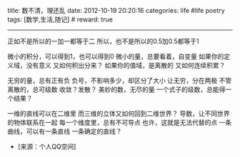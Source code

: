 title: 数不清，理还乱
date: 2012-10-19 20:20:16
categories: life #life poetry
tags: [数学,生活,随记]  # <!--more-->
reward: true

---

正如不是所以的一加一都等于二
所以，也不是所以的0.5加0.5都等于1

<!--more-->

微小的积分，可以得到1，也可以得到0
微小的量，总要看着，自变量
如果你的定义域，没有意义
又如何积出分来？
如果你的值域，是离散的
又如何连续积累？

无穷的量，总有正有负
负号，不影响多少，却区分了大小
让无穷，分在两极
不管离散的，总可级数
收敛？发散？
美妙的数，无尽的量
一个式子的级数，总能得一个结果？

一维的直线可以在二维里
而三维的立体又如何回到二维世界？
导数，让不同世界的物体联系在一起
每一个维度里，总有不可导点
也许，这就是无法代替的点
一条曲线，可以有一条直线
一条确定的直线？

- [来源：个人QQ空间]